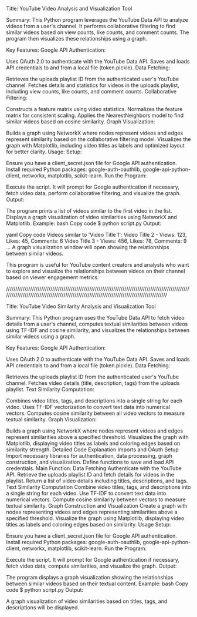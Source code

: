 Title:
YouTube Video Analysis and Visualization Tool

Summary:
This Python program leverages the YouTube Data API to analyze videos from a user's channel. It performs collaborative filtering to find similar videos based on view counts, like counts, and comment counts. The program then visualizes these relationships using a graph.

Key Features:
Google API Authentication:

Uses OAuth 2.0 to authenticate with the YouTube Data API.
Saves and loads API credentials to and from a local file (token.pickle).
Data Fetching:

Retrieves the uploads playlist ID from the authenticated user's YouTube channel.
Fetches details and statistics for videos in the uploads playlist, including view counts, like counts, and comment counts.
Collaborative Filtering:

Constructs a feature matrix using video statistics.
Normalizes the feature matrix for consistent scaling.
Applies the NearestNeighbors model to find similar videos based on cosine similarity.
Graph Visualization:

Builds a graph using NetworkX where nodes represent videos and edges represent similarity based on the collaborative filtering model.
Visualizes the graph with Matplotlib, including video titles as labels and optimized layout for better clarity.
Usage:
Setup:

Ensure you have a client_secret.json file for Google API authentication.
Install required Python packages: google-auth-oauthlib, google-api-python-client, networkx, matplotlib, scikit-learn.
Run the Program:

Execute the script. It will prompt for Google authentication if necessary, fetch video data, perform collaborative filtering, and visualize the graph.
Output:

The program prints a list of videos similar to the first video in the list.
Displays a graph visualization of video similarities using NetworkX and Matplotlib.
Example:
bash
Copy code
$ python script.py
Output:

yaml
Copy code
Videos similar to 'Video Title 1':
Video Title 2 - Views: 123, Likes: 45, Comments: 6
Video Title 3 - Views: 456, Likes: 78, Comments: 9
...
A graph visualization window will open showing the relationships between similar videos.

This program is useful for YouTube content creators and analysts who want to explore and visualize the relationships between videos on their channel based on viewer engagement metrics.

//////////////////////////////////////////////////////////////////////////////////////////////////////////////////////////////////////////////////////////////////////////////////////////

Title:
YouTube Video Similarity Analysis and Visualization Tool

Summary:
This Python program uses the YouTube Data API to fetch video details from a user's channel, computes textual similarities between videos using TF-IDF and cosine similarity, and visualizes the relationships between similar videos using a graph.

Key Features:
Google API Authentication:

Uses OAuth 2.0 to authenticate with the YouTube Data API.
Saves and loads API credentials to and from a local file (token.pickle).
Data Fetching:

Retrieves the uploads playlist ID from the authenticated user's YouTube channel.
Fetches video details (title, description, tags) from the uploads playlist.
Text Similarity Computation:

Combines video titles, tags, and descriptions into a single string for each video.
Uses TF-IDF vectorization to convert text data into numerical vectors.
Computes cosine similarity between all video vectors to measure textual similarity.
Graph Visualization:

Builds a graph using NetworkX where nodes represent videos and edges represent similarities above a specified threshold.
Visualizes the graph with Matplotlib, displaying video titles as labels and coloring edges based on similarity strength.
Detailed Code Explanation
Imports and OAuth Setup
Import necessary libraries for authentication, data processing, graph construction, and visualization.
Define functions to save and load API credentials.
Main Function: Data Fetching
Authenticate with the YouTube API.
Retrieve the uploads playlist ID and fetch details for videos in the playlist.
Return a list of video details including titles, descriptions, and tags.
Text Similarity Computation
Combine video titles, tags, and descriptions into a single string for each video.
Use TF-IDF to convert text data into numerical vectors.
Compute cosine similarity between vectors to measure textual similarity.
Graph Construction and Visualization
Create a graph with nodes representing videos and edges representing similarities above a specified threshold.
Visualize the graph using Matplotlib, displaying video titles as labels and coloring edges based on similarity.
Usage
Setup:

Ensure you have a client_secret.json file for Google API authentication.
Install required Python packages: google-auth-oauthlib, google-api-python-client, networkx, matplotlib, scikit-learn.
Run the Program:

Execute the script. It will prompt for Google authentication if necessary, fetch video data, compute similarities, and visualize the graph.
Output:

The program displays a graph visualization showing the relationships between similar videos based on their textual content.
Example:
bash
Copy code
$ python script.py
Output:

A graph visualization of video similarities based on titles, tags, and descriptions will be displayed.
